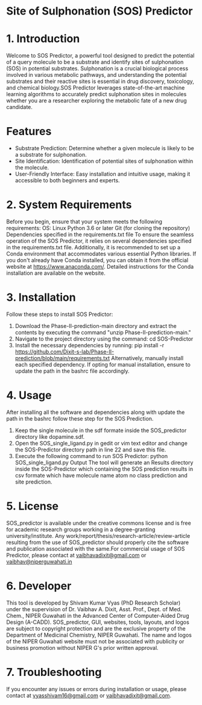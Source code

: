 # Site of Sulphonation (SOS) Predictor

# 1. Introduction
Welcome to SOS Predictor, a powerful tool designed to predict the potential of a query molecule to be a substrate and identify sites of sulphonation (SOS) in potential substrates. Sulphonation is a crucial biological process involved in various metabolic pathways, and understanding the potential substrates and their reactive sites is essential in drug discovery, toxicology, and chemical biology.SOS Predictor leverages state-of-the-art machine learning algorithms to accurately predict sulphonation sites in molecules whether you are a researcher exploring the metabolic fate of a new drug candidate.

# Features
* Substrate Prediction: Determine whether a given molecule is likely to be a substrate for sulphonation.
* Site Identification: Identification of potential sites of sulphonation within the molecule.
* User-Friendly Interface: Easy installation and intuitive usage, making it accessible to both beginners and experts.

# 2. System Requirements
Before you begin, ensure that your system meets the following requirements:
OS: Linux
Python 3.6 or later
Git (for cloning the repository)
Dependencies specified in the requirements.txt file
To ensure the seamless operation of the SOS Predictor, it relies on several dependencies specified in the requirements.txt file. Additionally, it is recommended to set up a Conda environment that accommodates various essential Python libraries. If you don't already have Conda installed, you can obtain it from the official website at https://www.anaconda.com/. Detailed instructions for the Conda installation are available on the website.

# 3. Installation
Follow these steps to install SOS Predictor:
1. Download the Phase-II-prediction-main directory and extract the contents by executing the command "unzip Phase-II-prediction-main."
2. Navigate to the project directory using the command:
   cd SOS-Predictor
3. Install the necessary dependencies by running:
pip install -r https://github.com/Dixit-s-lab/Phase-II-prediction/blob/main/requirements.txt
Alternatively, manually install each specified dependency. If opting for manual installation, ensure to update the path in the bashrc file accordingly.

# 4. Usage
After installing all the software and dependencies along with update the path in the bashrc follow these step for the SOS Prediction.
1. Keep the single molecule in the sdf formate inside the SOS_predictor directory like dopamine.sdf.
2. Open the SOS_single_ligand.py in gedit or vim text editor and change the SOS-Predictor directory path in line 22 and save this file.
3. Execute the following command to run SOS Predictor:
python SOS_single_ligand.py
Output
The tool will generate an Results directory inside the SOS-Predictor which containing the SOS prediction results in csv formate which have molecule name atom no class prediction and site prediction.

# 5. License
SOS_predictor is available under the creative commons license and is free for academic research groups working in a degree-granting university/institute. Any work/report/thesis/research-article/review-article resulting from the use of SOS_predictor should properly cite the software and publication associated with the same.For commercial usage of SOS Predictor, please contact at vaibhavadixit@gmail.com or vaibhav@niperguwahati.in

# 6. Developer
This tool is developed by Shivam Kumar Vyas (PhD Research Scholar) under the supervision of Dr. Vaibhav A. Dixit, Asst. Prof., Dept. of Med. Chem., NIPER Guwahati in the Advanced Center of Computer-Aided Drug Design (A-CADD). SOS_predictor, GUI, websites, tools, layouts, and logos are subject to copyright protection and are the exclusive property of the Department of Medicinal Chemistry, NIPER Guwahati. The name and logos of the NIPER Guwahati website must not be associated with publicity or business promotion without NIPER G's prior written approval.

# 7. Troubleshooting
If you encounter any issues or errors during installation or usage, please contact at vyasshivam16@gmail.com or vaibhavadixit@gmail.com. 
